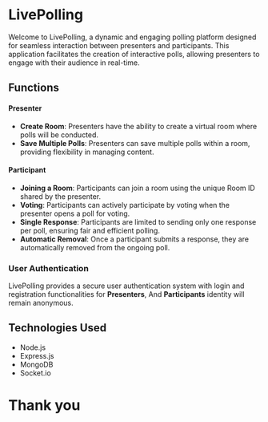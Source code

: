 # LivePolling

Welcome to LivePolling, a dynamic and engaging polling platform designed for seamless interaction between presenters and participants. This application facilitates the creation of interactive polls, allowing presenters to engage with their audience in real-time.

## Functions

#### Presenter
- **Create Room**: Presenters have the ability to create a virtual room where polls will be conducted.
- **Save Multiple Polls**: Presenters can save multiple polls within a room, providing flexibility in managing content.

#### Participant
- **Joining a Room**: Participants can join a room using the unique Room ID shared by the presenter.
- **Voting**: Participants can actively participate by voting when the presenter opens a poll for voting.
- **Single Response**: Participants are limited to sending only one response per poll, ensuring fair and efficient polling.
- **Automatic Removal**: Once a participant submits a response, they are automatically removed from the ongoing poll.

### User Authentication

LivePolling provides a secure user authentication system with login and registration functionalities for **Presenters**, And **Participants** identity will remain anonymous.

## Technologies Used

- Node.js
- Express.js
- MongoDB
- Socket.io

# Thank you

